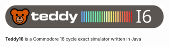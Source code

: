 # ![Logo](src/main/resources/img/logo.svg)
**Teddy16** is a Commodore 16 cycle exact simulator written in Java
